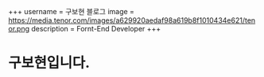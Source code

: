 +++
username = 구보현 블로그 
image =  https://media.tenor.com/images/a629920aedaf98a619b8f1010434e621/tenor.png
description = Fornt-End Developer
+++

# 구보현입니다.
